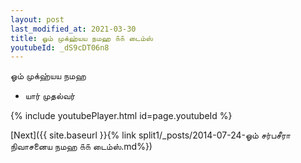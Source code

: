 ```yaml
---
layout: post
last_modified_at: 2021-03-30
title: ஓம் முக்ஹ்யய நமஹ ௧௧ டைம்ஸ்
youtubeId: _dS9cDT06n8
---
```

 
 
 ஓம் முக்ஹ்யய நமஹ  
 
 -  யார் முதல்வர் 
 
  
 
  
 
 
 
 
 
 


{% include youtubePlayer.html id=page.youtubeId %}
 
[Next]({{ site.baseurl }}{% link  split1/_posts/2014-07-24-ஓம் சர்பசீரா நிவாசனைய நமஹ ௧௧ டைம்ஸ்.md%})
 
